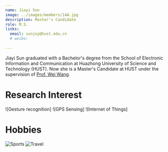```yaml
---
name: Jiayi Sun
image: ../images/members/14A.jpg
description: Master's Candidate
role: M.S.
links:
  email: sunjoy@hust.edu.cn
  # weibo:
  
---
```

 Jiayi Sun graduated with a Bachelor's degree from the School of Electronic Information and Communication at Huazhong University of Science and Technology (HUST). Now she is a Master's Candidate at HUST under the supervision of [Prof. Wei Wang](https://eic.hust.edu.cn/professor/wangwei/index.html). 

Research Interest
======
![Gesture recognition]
![GPS Sensing]
![Internet of Things]

Hobbies
======
![Sports](https://github.com/donghuixin/donghuixin.github.io/blob/master/images/JiayiScholar.jpg?raw=true)
![Travel](https://github.com/donghuixin/donghuixin.github.io/blob/master/images/JiayiRussia.jpg?raw=true)